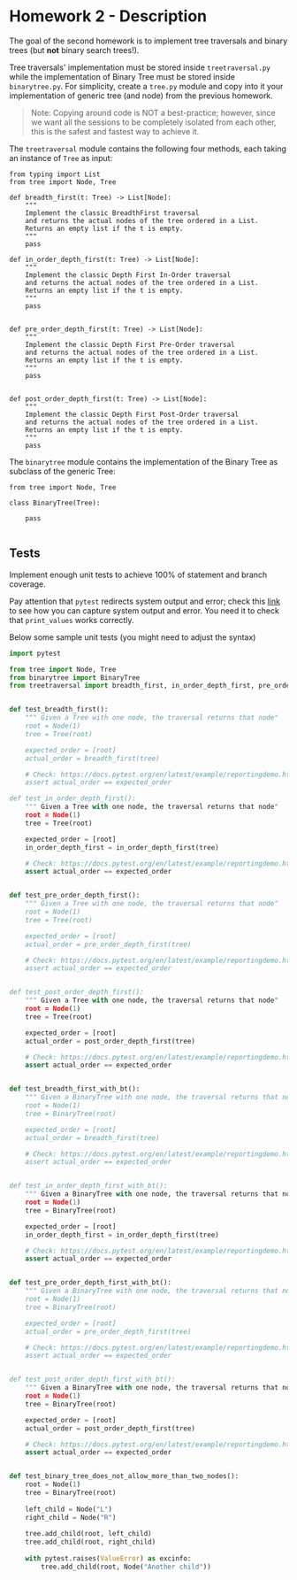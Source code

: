 # Homework 2 - Description

The goal of the second homework is to implement tree traversals and binary trees (but **not** binary search trees!).

Tree traversals' implementation must be stored inside `treetraversal.py` while the implementation of Binary Tree must be stored inside `binarytree.py`.
For simplicity, create a `tree.py` module and copy into it your implementation of generic tree (and node) from the previous homework.

> Note: Copying around code is NOT a best-practice; however, since we want all the sessions to be completely isolated from each other, this is the safest and fastest way to achieve it.

The `treetraversal` module contains the following four methods, each taking an instance of `Tree` as input:

```
from typing import List
from tree import Node, Tree

def breadth_first(t: Tree) -> List[Node]:
    """ 
    Implement the classic BreadthFirst traversal
    and returns the actual nodes of the tree ordered in a List.
    Returns an empty list if the t is empty.
    """
    pass

def in_order_depth_first(t: Tree) -> List[Node]:
    """ 
    Implement the classic Depth First In-Order traversal
    and returns the actual nodes of the tree ordered in a List.
    Returns an empty list if the t is empty.
    """
    pass
    

def pre_order_depth_first(t: Tree) -> List[Node]:
    """ 
    Implement the classic Depth First Pre-Order traversal
    and returns the actual nodes of the tree ordered in a List.
    Returns an empty list if the t is empty.
    """
    pass
    

def post_order_depth_first(t: Tree) -> List[Node]:
    """ 
    Implement the classic Depth First Post-Order traversal
    and returns the actual nodes of the tree ordered in a List.
    Returns an empty list if the t is empty.
    """
    pass
```

The `binarytree` module contains the implementation of the Binary Tree as subclass of the generic Tree:


```
from tree import Node, Tree

class BinaryTree(Tree):

    pass
    
```


## Tests

Implement enough unit tests to achieve 100% of statement and branch coverage.
 
Pay attention that `pytest` redirects system output and error; check this [link](https://docs.pytest.org/en/7.1.x/how-to/capture-stdout-stderr.html) to see how you can capture system output and error. You need it to check that `print_values` works correctly.

Below some sample unit tests (you might need to adjust the syntax)

```python
import pytest

from tree import Node, Tree
from binarytree import BinaryTree
from treetraversal import breadth_first, in_order_depth_first, pre_order_depth_first, post_order_depth_first


def test_breadth_first():
    """ Given a Tree with one node, the traversal returns that node"
    root = Node(1)
    tree = Tree(root)

    expected_order = [root]
    actual_order = breadth_first(tree)

    # Check: https://docs.pytest.org/en/latest/example/reportingdemo.html
    assert actual_order == expected_order

def test_in_order_depth_first():
    """ Given a Tree with one node, the traversal returns that node"
    root = Node(1)
    tree = Tree(root)

    expected_order = [root]
    in_order_depth_first = in_order_depth_first(tree)

    # Check: https://docs.pytest.org/en/latest/example/reportingdemo.html
    assert actual_order == expected_order


def test_pre_order_depth_first():
    """ Given a Tree with one node, the traversal returns that node"
    root = Node(1)
    tree = Tree(root)

    expected_order = [root]
    actual_order = pre_order_depth_first(tree)

    # Check: https://docs.pytest.org/en/latest/example/reportingdemo.html
    assert actual_order == expected_order


def test_post_order_depth_first():
    """ Given a Tree with one node, the traversal returns that node"
    root = Node(1)
    tree = Tree(root)

    expected_order = [root]
    actual_order = post_order_depth_first(tree)

    # Check: https://docs.pytest.org/en/latest/example/reportingdemo.html
    assert actual_order == expected_order


def test_breadth_first_with_bt():
    """ Given a BinaryTree with one node, the traversal returns that node"
    root = Node(1)
    tree = BinaryTree(root)

    expected_order = [root]
    actual_order = breadth_first(tree)

    # Check: https://docs.pytest.org/en/latest/example/reportingdemo.html
    assert actual_order == expected_order


def test_in_order_depth_first_with_bt():
    """ Given a BinaryTree with one node, the traversal returns that node"
    root = Node(1)
    tree = BinaryTree(root)

    expected_order = [root]
    in_order_depth_first = in_order_depth_first(tree)

    # Check: https://docs.pytest.org/en/latest/example/reportingdemo.html
    assert actual_order == expected_order


def test_pre_order_depth_first_with_bt():
    """ Given a BinaryTree with one node, the traversal returns that node"
    root = Node(1)
    tree = BinaryTree(root)

    expected_order = [root]
    actual_order = pre_order_depth_first(tree)

    # Check: https://docs.pytest.org/en/latest/example/reportingdemo.html
    assert actual_order == expected_order


def test_post_order_depth_first_with_bt():
    """ Given a BinaryTree with one node, the traversal returns that node"
    root = Node(1)
    tree = BinaryTree(root)

    expected_order = [root]
    actual_order = post_order_depth_first(tree)

    # Check: https://docs.pytest.org/en/latest/example/reportingdemo.html
    assert actual_order == expected_order


def test_binary_tree_does_not_allow_more_than_two_nodes():
    root = Node(1)
    tree = BinaryTree(root)
    
    left_child = Node("L")
    right_child = Node("R")
    
    tree.add_child(root, left_child)
    tree.add_child(root, right_child)
    
    with pytest.raises(ValueError) as excinfo:
        tree.add_child(root, Node("Another child")) 
```




